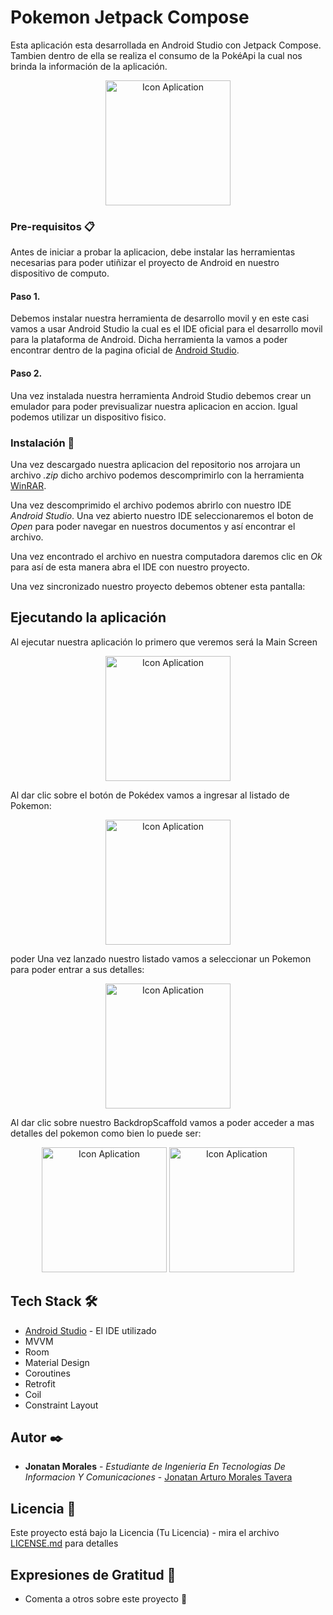 # Pokemon Jetpack Compose

Esta aplicación esta desarrollada en Android Studio con Jetpack Compose.
Tambien dentro de ella se realiza el consumo de la PokéApi la cual nos brinda la información de la aplicación.

<p align="center">
  <img src="C:\Users\JohnT\Documents\JC_Course\Pokemon\PokedexJC\app\src\main\res\mipmap-hdpi\ic_launcher_foreground.png" width="200" title="Icon Aplication">
</p>

### Pre-requisitos 📋

Antes de iniciar a probar la aplicacion, debe instalar las herramientas necesarias para poder utiñizar el proyecto de Android en nuestro dispositivo de computo.
#### Paso 1.
Debemos instalar nuestra herramienta de desarrollo movil y en este casi vamos a usar Android Studio la cual es el IDE oficial para el desarrollo movil para la plataforma de Android.
Dicha herramienta la vamos a poder encontrar dentro de la pagina oficial de <a href="https://developer.android.com/studio?hl=es-419&gclsrc=ds&gclsrc=ds">Android Studio</a>.
#### Paso 2.
Una vez instalada nuestra herramienta Android Studio debemos crear un emulador para poder previsualizar nuestra aplicacion en accion. Igual podemos utilizar un dispositivo fisico.

### Instalación 🔧

Una vez descargado nuestra aplicacion del repositorio nos arrojara un archivo *.zip* dicho archivo podemos descomprimirlo con la herramienta <a href="https://www.winrar.es/descargas">WinRAR</a>.

Una vez descomprimido el archivo podemos abrirlo con nuestro IDE *Android Studio*.
Una vez abierto nuestro IDE seleccionaremos el boton de *Open* para poder navegar en nuestros documentos y así encontrar el archivo.

Una vez encontrado el archivo en nuestra computadora daremos clic en *Ok* para así de esta manera abra el IDE con nuestro proyecto.

Una vez sincronizado nuestro proyecto debemos obtener esta pantalla:


## Ejecutando la aplicación

Al ejecutar nuestra aplicación lo primero que veremos será la Main Screen

<p align="center">
  <img src="C:\Users\JohnT\Documents\JC_Course\Pokemon\PokedexJC\app\src\main\res\drawable\pokemon_main_screen.png" width="200" title="Icon Aplication">
</p>

Al dar clic sobre el botón de Pokédex vamos a ingresar al listado de Pokemon:

<p align="center">
  <img src="C:\Users\JohnT\Documents\JC_Course\Pokemon\PokedexJC\app\src\main\res\drawable\pokemon_list_screen.png" width="200" title="Icon Aplication">
</p>
poder
Una vez lanzado nuestro listado vamos a seleccionar un Pokemon para poder entrar a sus detalles:

<p align="center">
  <img src="C:\Users\JohnT\Documents\JC_Course\Pokemon\PokedexJC\app\src\main\res\drawable\pokemon_details_screen.png" width="200" title="Icon Aplication">
</p>

Al dar clic sobre nuestro BackdropScaffold vamos a poder acceder a mas detalles del pokemon como bien lo puede ser:

<p align="center">
  <img src="C:\Users\JohnT\Documents\JC_Course\Pokemon\PokedexJC\app\src\main\res\drawable\pokemon_about_screen.png" width="200" title="Icon Aplication">
  <img src="C:\Users\JohnT\Documents\JC_Course\Pokemon\PokedexJC\app\src\main\res\drawable\pokemon_basestats_screen.png" width="200" title="Icon Aplication">
</p>

## Tech Stack 🛠️

* [Android Studio](https://developer.android.com/studio?hl=es-419&gclsrc=ds&gclsrc=ds) - El IDE utilizado
* MVVM
* Room
* Material Design
* Coroutines
* Retrofit
* Coil
* Constraint Layout

## Autor ✒️

* **Jonatan Morales** - *Estudiante de Ingenieria En Tecnologias De Informacion Y Comunicaciones* - [Jonatan Arturo Morales Tavera](https://www.linkedin.com/in/jonatan-arturo-morales-tavera-3b825b240/)

## Licencia 📄

Este proyecto está bajo la Licencia (Tu Licencia) - mira el archivo [LICENSE.md](LICENSE.md) para detalles

## Expresiones de Gratitud 🎁

* Comenta a otros sobre este proyecto 📢
